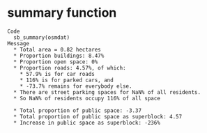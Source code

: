 # summary function

    Code
      sb_summary(osmdat)
    Message
      * Total area = 0.82 hectares
      * Proportion buildings: 8.47%
      * Proportion open space: 0%
      * Proportion roads: 4.57%, of which:
        * 57.9% is for car roads
        * 116% is for parked cars, and
        * -73.7% remains for everybody else.
      * There are street parking spaces for NaN% of all residents.
      * So NaN% of residents occupy 116% of all space
      
      * Total proportion of public space: -3.37
      * Total proportion of public space as superblock: 4.57
      * Increase in public space as superblock: -236%

